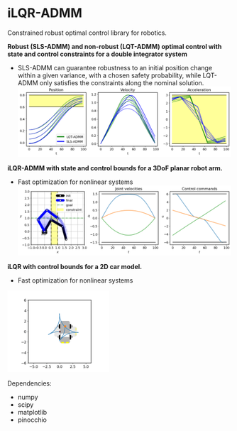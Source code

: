 # iLQR-ADMM
Constrained robust optimal control library for robotics.

**Robust (SLS-ADMM) and non-robust (LQT-ADMM) optimal control with state and control constraints
for a double integrator system**
* SLS-ADMM can guarantee robustness to an initial position change within a given variance, 
with a chosen safety probability, while LQT-ADMM only satisfies the constraints along the nominal solution.
![Robust](images/robust.png)

**iLQR-ADMM with state and control bounds for a 3DoF planar robot arm.**
* Fast optimization for nonlinear systems
![3DoF Robot](images/3dof.png)

**iLQR with control bounds for a 2D car model.**
* Fast optimization for nonlinear systems

<img src="images/animation.gif" width="230"/>

[comment]: <> (<img src="C:\Users\hakan\Codes\iLQR-ADMM\images\animation.gif" width="230"/>)

[comment]: <> (<img src="C:\Users\hakan\Codes\iLQR-ADMM\images\animation_state_bounds.gif" width="230"/>)



[comment]: <> (<img src="https://github.com/hgirgin/iLQR-ADMM/images/animation_state_bounds.gif" width="230"/>)




Dependencies:
- numpy
- scipy
- matplotlib
- pinocchio